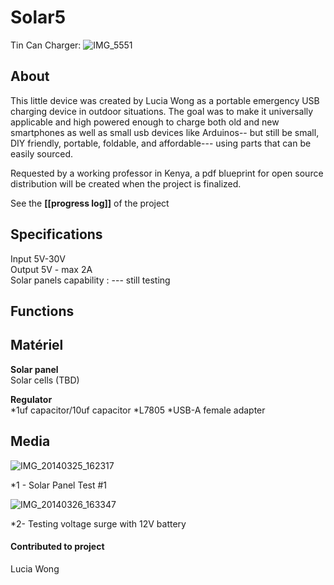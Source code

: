 # Solar5

Tin Can Charger:
![IMG_5551](https://user-images.githubusercontent.com/65183668/84678251-12fbbc00-af30-11ea-95cd-f17418350262.JPG)

## About
This little device was created by Lucia Wong as a portable emergency USB charging device in outdoor situations. The goal was to make it universally applicable and high powered enough to charge both old and new smartphones as well as small usb devices like Arduinos-- but still be small, DIY friendly, portable, foldable, and affordable--- using parts that can be easily sourced. 

Requested by a working professor in Kenya, a pdf blueprint for open source distribution will be created when the project is finalized.

See the **[[progress log]]** of the project


## Specifications
Input 5V-30V <br>
Output 5V - max 2A <br> 
Solar panels capability : --- still testing

## Functions
## Matériel
**Solar panel** <br>
Solar cells (TBD)

**Regulator** <br>
*1uf capacitor/10uf capacitor
*L7805 
*USB-A female adapter

## Media
![IMG_20140325_162317](https://user-images.githubusercontent.com/65183668/84678171-fc556500-af2f-11ea-9497-90fc5bd69436.jpg)

*1 - Solar Panel Test #1

![IMG_20140326_163347](https://user-images.githubusercontent.com/65183668/84678205-06776380-af30-11ea-89d2-003d7920064c.jpg)

*2- Testing voltage surge with 12V battery

#### Contributed to project
Lucia Wong

